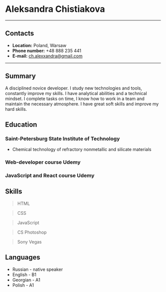 # Aleksandra Chistiakova
_______

## Contacts
* **Location:** Poland, Warsaw
* **Phone number:** +48 888 235 441
* **E-mail:** ch.alexxandra@gmail.com

_______

## Summary
A disciplined novice developer. I study new technologies and tools, constantly improve my skills. I have analytical abilities and a technical mindset. I complete tasks on time, I know how to work in a team and maintain the necessary atmosphere. I have great soft skills and improve my hard skills.

## Education

### Saint-Petersburg State Institute of Technology

* Сhemical technology of refractory nonmetallic and silicate materials

### Web-developer course Udemy
### JavaScript and React course Udemy

## Skills
> HTML

> CSS

> JavaScript  

>CS Photoshop

>Sony Vegas

## Languages

* Russian - native speaker
* English - B1
* Georgian - A1
* Polish - A1
